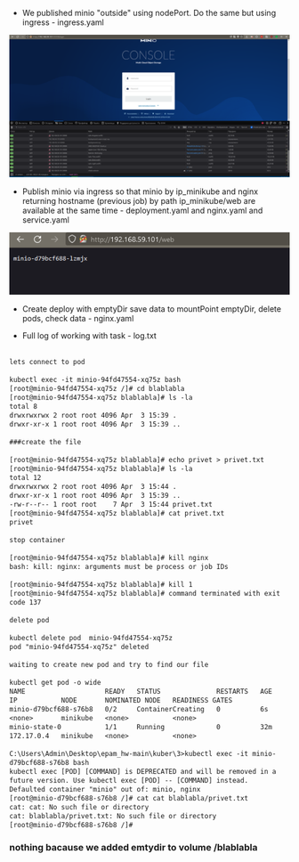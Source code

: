 * We published minio "outside" using nodePort. Do the same but using ingress - ingress.yaml

![image](https://raw.githubusercontent.com/runalsh/epam_hw/main/kuber/3/1.PNG)

* Publish minio via ingress so that minio by ip_minikube and nginx returning hostname (previous job) by path ip_minikube/web are available at the same time -  deployment.yaml and nginx.yaml and service.yaml

![image](https://raw.githubusercontent.com/runalsh/epam_hw/main/kuber/3/2.PNG)

* Create deploy with emptyDir save data to mountPoint emptyDir, delete pods, check data -  nginx.yaml

* Full log of working with task - log.txt
```

lets connect to pod

kubectl exec -it minio-94fd47554-xq75z bash
[root@minio-94fd47554-xq75z /]# cd blablabla
[root@minio-94fd47554-xq75z blablabla]# ls -la
total 8
drwxrwxrwx 2 root root 4096 Apr  3 15:39 .
drwxr-xr-x 1 root root 4096 Apr  3 15:39 ..

###create the file

[root@minio-94fd47554-xq75z blablabla]# echo privet > privet.txt
[root@minio-94fd47554-xq75z blablabla]# ls -la
total 12
drwxrwxrwx 2 root root 4096 Apr  3 15:44 .
drwxr-xr-x 1 root root 4096 Apr  3 15:39 ..
-rw-r--r-- 1 root root    7 Apr  3 15:44 privet.txt
[root@minio-94fd47554-xq75z blablabla]# cat privet.txt
privet

stop container

[root@minio-94fd47554-xq75z blablabla]# kill nginx
bash: kill: nginx: arguments must be process or job IDs

[root@minio-94fd47554-xq75z blablabla]# kill 1
[root@minio-94fd47554-xq75z blablabla]# command terminated with exit code 137

delete pod

kubectl delete pod  minio-94fd47554-xq75z
pod "minio-94fd47554-xq75z" deleted

waiting to create new pod and try to find our file

kubectl get pod -o wide
NAME                    READY   STATUS              RESTARTS   AGE   IP           NODE       NOMINATED NODE   READINESS GATES
minio-d79bcf688-s76b8   0/2     ContainerCreating   0          6s    <none>       minikube   <none>           <none>
minio-state-0           1/1     Running             0          32m   172.17.0.4   minikube   <none>           <none>

C:\Users\Admin\Desktop\epam_hw-main\kuber\3>kubectl exec -it minio-d79bcf688-s76b8 bash
kubectl exec [POD] [COMMAND] is DEPRECATED and will be removed in a future version. Use kubectl exec [POD] -- [COMMAND] instead.
Defaulted container "minio" out of: minio, nginx
[root@minio-d79bcf688-s76b8 /]# cat cat blablabla/privet.txt
cat: cat: No such file or directory
cat: blablabla/privet.txt: No such file or directory
[root@minio-d79bcf688-s76b8 /]#
```
### nothing bacause we added emtydir to volume /blablabla







